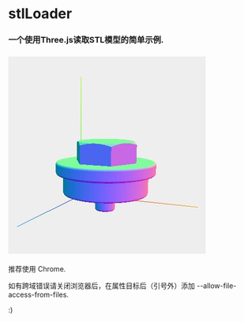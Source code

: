 # stlLoader

### 一个使用Three.js读取STL模型的简单示例.

### ![image](https://github.com/Catinsides/stlLoader/blob/master/sample.jpg)

推荐使用 Chrome.

如有跨域错误请关闭浏览器后，在属性目标后（引号外）添加 --allow-file-access-from-files.

:)
